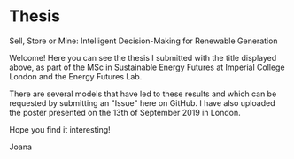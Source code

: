 # Thesis
Sell, Store or Mine: Intelligent Decision-Making for Renewable Generation

Welcome! Here you can see the thesis I submitted with the title displayed above, as part of the MSc in Sustainable Energy Futures at Imperial College London and the Energy Futures Lab. 

There are several models that have led to these results and which can be requested by submitting an "Issue" here on GitHub.
I have also uploaded the poster presented on the 13th of September 2019 in London. 

Hope you find it interesting!

Joana
